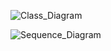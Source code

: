 ![Class_Diagram](https://user-images.githubusercontent.com/114518352/199121714-08e10231-7240-4c91-bfee-e25fe110d64f.jpeg)




![Sequence_Diagram](https://user-images.githubusercontent.com/114518352/199121716-c663f3dc-2656-427a-a1aa-5fee051ce6a7.jpg)
